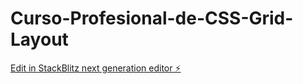 # Curso-Profesional-de-CSS-Grid-Layout

[Edit in StackBlitz next generation editor ⚡️](https://stackblitz.com/~/github.com/Santipa21/Curso-Profesional-de-CSS-Grid-Layout)